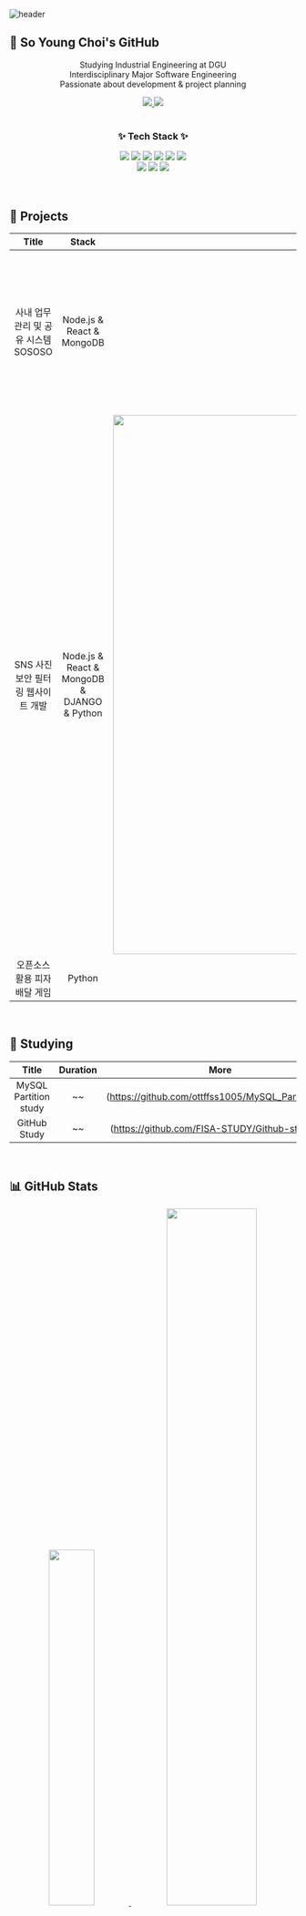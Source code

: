 <!-- 헤더 이미지 -->
![header](https://capsule-render.vercel.app/api?type=waving&color=auto&height=300&section=header&text=Welcome!%2&fontSize=80&animation=fadeIn&fontAlignY=38)

## 👋 So Young Choi's GitHub

<p align="center">
  Studying Industrial Engineering at DGU<br>
  Interdisciplinary Major Software Engineering<br>
  Passionate about development & project planning
</p>

<div align="center">
  <a href="mailto:lch010201@gmail.com">
    <img src="https://img.shields.io/badge/Gmail-d14836?style=flat-square&logo=Gmail&logoColor=white&link=mailto:lch010201@gmail.com"/>
  </a>
  <a href="https://www.notion.so/yourusername">
    <img src="https://img.shields.io/badge/Notion-000000?style=flat-square&logo=Notion&logoColor=white&link=https://www.notion.so/yourusername"/>
  </a>
</div>

<br>

<h3 align="center">✨ Tech Stack ✨</h3>

<div align="center">
  <img src="https://img.shields.io/badge/Python-3776AB?style=flat-square&logo=Python&logoColor=white"/>
  <img src="https://img.shields.io/badge/java-007396?style=for-the-badge&logo=OpenJDK&logoColor=white">
  <img src="https://img.shields.io/badge/Ubuntu-E95420?style=flat-square&logo=Ubuntu&logoColor=white"/> 
  <img src="https://img.shields.io/badge/MySQL-4479A1?style=for-the-badge&logo=MySQL&logoColor=white">
  <img src="https://img.shields.io/badge/Node.js-339933?style=for-the-badge&logo=Node.js&logoColor=white">
  <img src="https://img.shields.io/badge/Android-3DDC84?style=for-the-badge&logo=Android&logoColor=white">
</div>

<div align="center">
  <img src="https://img.shields.io/badge/Notion-181717?style=flat-square&logo=Notion&logoColor=white"/>
  <img src="https://img.shields.io/badge/Slack-4A154B?style=flat-square&logo=Slack&logoColor=white"/>
  <img src="https://img.shields.io/badge/Postman-FF6C37?style=flat-square&logo=Postman&logoColor=white"/>
</div>

<br>

<div align="center">

</div>

<br>

## 🚩 Projects

|            Title            |   Stack   |   Photo   |     Role     |                             More                             |
| :-------------------------: | :-------: | :----------: | :------------------: | :----------------------------------------------------------: |
| 사내 업무 관리 및 공유 시스템 SOSOSO        |     Node.js & React & MongoDB       |   <img width="452" height="281" alt="Image" src="https://github.com/user-attachments/assets/54ebacee-d338-49fd-8ee2-31647c786e98" />           |     Backend              | [Github](https://github.com/CSID-DGU/2024-1-SCS4031-01-sososo-3.git) |
| SNS 사진 보안 필터링 웹사이트 개발         |    Node.js & React & MongoDB & DJANGO & Python       | <img width="1485" height="946" alt="Image" src="https://github.com/user-attachments/assets/40986df6-c965-4435-af55-808c4dcc3348" />             |         Backend & 기획          | [Github](https://github.com/ottffss1005/0303.git)            |
| 오픈소스 활용 피자 배달 게임          |   Python     |  ![Image](https://github.com/user-attachments/assets/2b16313a-6bd1-4f7b-b398-52ae36c6956c)            |        기획&스테이지 적용        | [Github](https://github.com/CSID-DGU/2022-2-OSSProj-PiPizza-2.git) |

<br>

## 🚀 Studying

|        Title         |    Duration    |             More              |
| :------------------: | :---------: | :---------------------------: |
| MySQL Partition study    | ~~  | (https://github.com/ottffss1005/MySQL_Partition.git) |
| GitHub Study      |  ~~  | (https://github.com/FISA-STUDY/Github-study.git) |


<br>

## 📊 GitHub Stats

<div align="center">

  <a href="https://github.com/anuraghazra/github-readme-stats">
    <img src="https://github-readme-stats.vercel.app/api/top-langs/?username=kohtaewoo&layout=donut&theme=default&hide_border=true&bg_color=ffffff&title_color=DA5B0B" width="40%"/>
  </a>
  <a href="https://github.com/anuraghazra/github-readme-stats">
    <img src="https://github-readme-stats.vercel.app/api?username=kohtaewoo&show_icons=true&theme=default&hide_border=true&bg_color=ffffff&title_color=DA5B0B" width="56%"/>
  </a>

</div>

<br/>

<img src="https://capsule-render.vercel.app/api?type=waving&color=0:E34C26,10:DA5B0B,30:C6538C,75:3572A5,100:A371F7&height=100&section=footer&text=&fontSize=0" width="100%"/>
